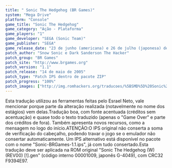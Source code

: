 ```yaml
---
title: " Sonic The Hedgehog (BR Games)"
system: "Mega Drive"
platform: "Console"
game_title: "Sonic The Hedgehog"
game_category: "Ação - Plataforma"
game_players: "1"
game_developer: "SEGA (Sonic Team)"
game_publisher: "SEGA"
game_release_date: "23 de junho (americana) e 26 de julho (japonesa) de 1991"
patch_author: "Snow Sonic e Dark Sanderson The Hacker"
patch_group: "BR Games"
patch_site: "http://www.brgames.org"
patch_version: "1.1"
patch_release: "14 de maio de 2005"
patch_type: "Patch IPS dentro de pacote ZIP"
patch_progress: "100%"
patch_images: ["http://img.romhackers.org/traducoes/%5BSMD%5D%20Sonic%20The%20Hedgehog%20-%20BR%20Games%20-%201.png","http://img.romhackers.org/traducoes/%5BSMD%5D%20Sonic%20The%20Hedgehog%20-%20BR%20Games%20-%202.png","http://img.romhackers.org/traducoes/%5BSMD%5D%20Sonic%20The%20Hedgehog%20-%20BR%20Games%20-%203.png"]
---
```

Esta tradução utilizou as ferramentas feitas pelo Esrael Neto, vale mencionar porque parte da alteração realizada (notavelmente no nome dos estágios) vem delas.Tradução boa, com fonte acentuada (créditos sem acentuação) e quase todo o texto traduzido (apenas o "Game Over" e parte dos créditos de fora). Também apresenta novos recursos, como a mensagem no logo do início.ATENÇÃO:O IPS original não conserta a soma de verificação do cabeçalho, podendo travar o jogo se o emulador não consertar automaticamente. Um IPS alternativo está disponível no pacote com o nome "Sonic-BRGames-1.1.ips", já com tudo consertado.Esta tradução deve ser aplicada na ROM original "Sonic The Hedgehog (W) (REV00) [!].gen" (código interno 00001009, japonês G-4049), com CRC32 F9394E97.